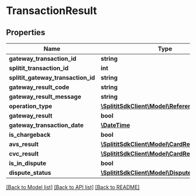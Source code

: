 # TransactionResult

## Properties
Name | Type | Description | Notes
------------ | ------------- | ------------- | -------------
**gateway_transaction_id** | **string** |  | [optional] 
**splitit_transaction_id** | **int** |  | 
**splitit_gateway_transaction_id** | **string** |  | [optional] 
**gateway_result_code** | **string** |  | [optional] 
**gateway_result_message** | **string** |  | [optional] 
**operation_type** | [**\SplititSdkClient\Model\ReferenceEntityBase**](ReferenceEntityBase.md) |  | [optional] 
**gateway_result** | **bool** |  | 
**gateway_transaction_date** | [**\DateTime**](\DateTime.md) |  | 
**is_chargeback** | **bool** |  | 
**avs_result** | [**\SplititSdkClient\Model\CardResult**](CardResult.md) |  | [optional] 
**cvc_result** | [**\SplititSdkClient\Model\CardResult**](CardResult.md) |  | [optional] 
**is_in_dispute** | **bool** |  | [optional] 
**dispute_status** | [**\SplititSdkClient\Model\DisputeStatus**](DisputeStatus.md) |  | [optional] 

[[Back to Model list]](../README.md#documentation-for-models) [[Back to API list]](../README.md#documentation-for-api-endpoints) [[Back to README]](../README.md)


